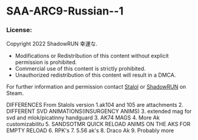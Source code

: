 # SAA-ARC9-Russian--1

### License:
Copyright 2022 ShadowRUN 幸運な.
- Modifications or Redistribution of this content without explicit permission is prohibited.
- Commercial use of this content is strictly prohibited.
- Unauthorized redistribution of this content will result in a DMCA.

For further information and permission contact [Stalol](https://steamcommunity.com/id/httpsexinternalxff) or [ShadowRUN](https://steamcommunity.com/id/RshaUdowN) on Steam.

DIFFERENCES From Stalols version
1.ak104 and 105 are attachments
2. DIFFERENT SVD ANIMATIONS(INSURGENCY ANIMS)
3. extended mag for svd and mlok/picatinny handguard
3. AK74 MAGS
4. More Ak customizabilitu
5. SANDSOTMR QUICK RELOAD ANIMS ON THE AKS FOR EMPTY RELOAD
6. RPK's
7. 5.56 ak's
8. Draco Ak 
9. Probably more
